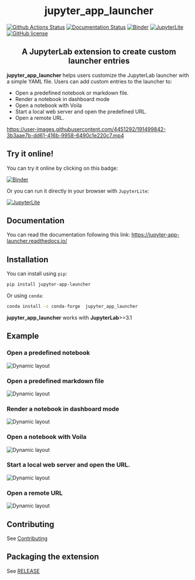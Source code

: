 <h1 align="center">jupyter_app_launcher</h1>

[![Github Actions Status](https://github.com/trungleduc/jupyter_app_launcher/workflows/Build/badge.svg)](https://github.com/trungleduc/jupyter_app_launcher/actions/workflows/build.yml) [![Documentation Status](https://readthedocs.org/projects/jupyter-app-launcher/badge/?version=latest)](https://jupyter-app-launcher.readthedocs.io/en/latest/?badge=latest) [![Binder](https://mybinder.org/badge_logo.svg)](https://mybinder.org/v2/gh/trungleduc/jupyter_app_launcher/main?urlpath=lab) [![JupyterLite](https://jupyterlite.rtfd.io/en/latest/_static/badge.svg)](https://trungleduc.github.io/jupyter_app_launcher/lab/index.html) [![GitHub license](https://badgen.net/github/license/trungleduc/jupyter_app_launcher)](https://github.com/trungleduc/jupyter_app_launcher/blob/master/LICENSE)

<h2 align="center"> A JupyterLab extension to create custom launcher entries </h2>

**jupyter_app_launcher** helps users customize the JupyterLab launcher with a simple YAML file. Users can add custom entries to the launcher to:

- Open a predefined notebook or markdown file.
- Render a notebook in dashboard mode
- Open a notebook with Voila
- Start a local web server and open the predefined URL.
- Open a remote URL.

https://user-images.githubusercontent.com/4451292/191499842-3b3aae7b-dd61-416b-9958-6490c1e220c7.mp4

## Try it online!

You can try it online by clicking on this badge:

[![Binder](https://mybinder.org/badge_logo.svg)](https://mybinder.org/v2/gh/trungleduc/jupyter_app_launcher/main?urlpath=lab)

Or you can run it directly in your browser with `JupyterLite`:

[![JupyterLite](https://jupyterlite.rtfd.io/en/latest/_static/badge.svg)](https://trungleduc.github.io/jupyter_app_launcher/lab/index.html)

## Documentation

You can read the documentation following this link: https://jupyter-app-launcher.readthedocs.io/

## Installation

You can install using `pip`:

```bash
pip install jupyter-app-launcher
```

Or using `conda`:

```bash
conda install -c conda-forge  jupyter_app_launcher
```

**jupyter_app_launcher** works with **JupyterLab**>=3.1

## Example

### Open a predefined notebook

![Dynamic layout](./docs/source/images/notebook.gif)

### Open a predefined markdown file

![Dynamic layout](./docs/source/images/markdown.gif)

### Render a notebook in dashboard mode

![Dynamic layout](./docs/source/images/notebook-grid.gif)

### Open a notebook with Voila

![Dynamic layout](./docs/source/images/voila.gif)

### Start a local web server and open the URL.

![Dynamic layout](./docs/source/images/local-url.gif)

### Open a remote URL

![Dynamic layout](./docs/source/images/url.gif)

## Contributing

See [Contributing](https://jupyter-app-launcher.readthedocs.io/en/latest/develop-install.html)

## Packaging the extension

See [RELEASE](RELEASE.md)
